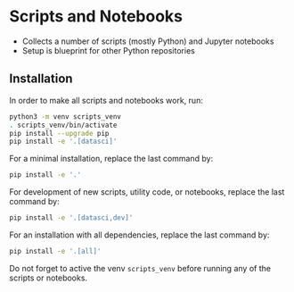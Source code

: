 # Scripts and Notebooks

* Collects a number of scripts (mostly Python) and Jupyter notebooks
* Setup is blueprint for other Python repositories

## Installation

In order to make all scripts and notebooks work, run:

```bash
python3 -m venv scripts_venv
. scripts_venv/bin/activate
pip install --upgrade pip
pip install -e '.[datasci]'
```

For a minimal installation, replace the last command by:

```bash
pip install -e '.'
```

For development of new scripts, utility code, or notebooks, replace the last
command by:

```bash
pip install -e '.[datasci,dev]'
```

For an installation with all dependencies, replace the last command by:

```bash
pip install -e '.[all]'
```

Do not forget to active the venv `scripts_venv` before running any of the scripts
or notebooks.

